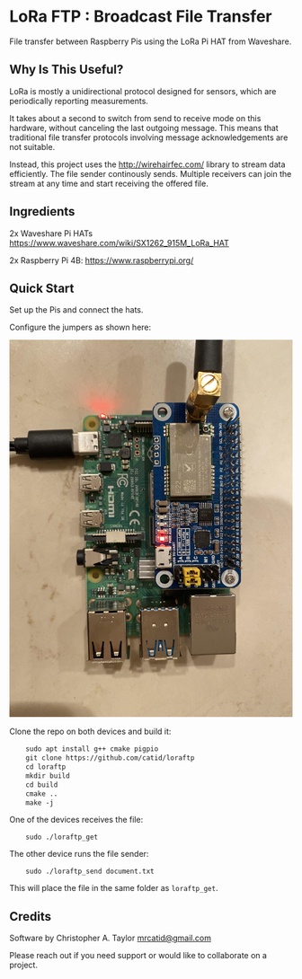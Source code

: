 # LoRa FTP : Broadcast File Transfer

File transfer between Raspberry Pis using the LoRa Pi HAT from Waveshare.


## Why Is This Useful?

LoRa is mostly a unidirectional protocol designed for sensors, which are periodically reporting measurements.

It takes about a second to switch from send to receive mode on this hardware, without canceling the last outgoing message.  This means that traditional file transfer protocols involving message acknowledgements are not suitable.

Instead, this project uses the http://wirehairfec.com/ library to stream data efficiently.  The file sender continously sends.  Multiple receivers can join the stream at any time and start receiving the offered file.


## Ingredients

2x Waveshare Pi HATs
https://www.waveshare.com/wiki/SX1262_915M_LoRa_HAT

2x Raspberry Pi 4B:
https://www.raspberrypi.org/


## Quick Start

Set up the Pis and connect the hats.

Configure the jumpers as shown here:

![alt text](https://github.com/catid/loraftp/raw/master/docs/waveshare_dips.jpg "DIP switch settings for LoRa HAT")

Clone the repo on both devices and build it:

```
    sudo apt install g++ cmake pigpio
    git clone https://github.com/catid/loraftp
    cd loraftp
    mkdir build
    cd build
    cmake ..
    make -j
```

One of the devices receives the file:

```
    sudo ./loraftp_get
```

The other device runs the file sender:

```
    sudo ./loraftp_send document.txt
```

This will place the file in the same folder as `loraftp_get`.


## Credits

Software by Christopher A. Taylor mrcatid@gmail.com

Please reach out if you need support or would like to collaborate on a project.

